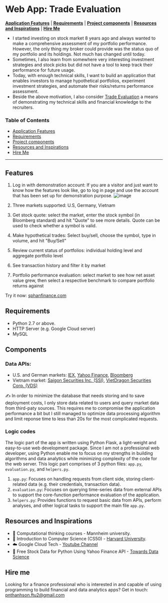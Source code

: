 # Web App: Trade Evaluation
[**Application Features**](#features)
| [**Requirements**](#requirements)
| [**Project components**](#components)
| [**Resources and Inspirations**](#resources-and-inspirations)
| [**Hire Me**](#hire-me)

- I started investing on stock market 8 years ago and always wanted to make a comprehensive assessment of my portfolio performance. However, the only thing my broker could provide was the status quo of my portfolio and its holdings. Not much has changed until today.
- Sometimes, I also learn from somewhere very interesting investment strategies and stock picks but did not have a tool to keep track their performance for future usage.
- Today, with enough technical skills, I want to build an application that enables investors to manage hypothetical portfolios, experiment investment strategies, and automate their risks/returns performance assessment.
- Beside the above motivation, I also consider [Trade Evaluation](https://sphanfinance.com/1) a means of demonstrating my technical skills and financial knowledge to the recruiters.


### Table of Contents
* [Application Features](#features)
* [Requirements](#requirements)
* [Project components](#components)
* [Resources and Inspirations](#resources-and-inspirations)
* [Hire Me](#hire-me)

---
## Features

1. Log in with demonstration account: If you are a visitor and just want to know how the features look like, go to log in page and use the account that has been set up for demonstration purpose. 
![image](https://scontent-frx5-2.xx.fbcdn.net/v/t39.30808-6/275610810_5041581762552081_1079274052069687686_n.jpg?_nc_cat=1&ccb=1-5&_nc_sid=2c4854&_nc_ohc=Tz-zqT_EGRQAX_b8558&_nc_ht=scontent-frx5-2.xx&oh=00_AT8BJ1TunBWLjXinEkpsAsvyurx-7fg6xE8tvbIK_o6PCw&oe=6233D7F7)

2. Three markets supported: U.S, Germany, Vietnam
3. Get stock quote: select the market, enter the stock symbol (in Bloomberg standard) and hit "Quote" to see more details. Quote can be used to check whether a symbol is valid.
4. Make hypothetical trades: Select buy/sell, choose the symbol, type in volume, and hit "Buy/Sell"
5. Review current status of portfolios: individual holding level and aggregate portfolio level
6. See transaction history and filter it by market
7. Portfolio performance evaluation: select market to see how net asset value grew, then select a respective benchmark to compare portfolio returns against

Try it now: [sphanfinance.com](https://sphanfinance.com/)

## Requirements
- Python 2.7 or above.
- HTTP Server (e.g. Google Cloud server)
- MySQL

## Components
### Data APIs:

- U.S. and German markets: [IEX](https://iextrading.com/developer), [Yahoo Finance](https://www.yahoofinanceapi.com/), [Bloomberg](https://www.bloomberg.com/)
- Vietnam market: [Saigon Securities Inc. (SSI)](https://www.ssi.com.vn/en), [VietDragon Securities Corp. (VDS)](https://www.vdsc.com.vn/en/home.rv) 

✍️ In order to minimize the database that needs storing and to save deployment costs, I only store data related to users and query market data from third-paty sources. This requires me to compromise the application performance a bit but I still managed to optimize data processing algorithm and limit reponse time to less than 20s for the most complicated requests.

### Logic codes
The logic part of the app is written using Python Flask, a light-weight and easy-to-use web development package. Since I am not a professional web developer, using Python enable me to focus on my strengths in building algorithms and data analytics while minimizing complexity of the code for the web server. This logic part comprises of 3 python files: `app.py`, `evaluation.py`, and `helpers.py`.
1. `app.py`: Focuses on handling requests from client side, storing client-related data (e.g. their credentials, transaction data).
2. `evaluation.py`: Focuses on querying time-series data from external APIs to support the core-function performance evaluation of the application.
3. `helpers.py`: Provides functions to request basic data from APIs, perform analyses, and other logical tasks to support the main file `app.py`. 

## Resources and Inspirations
- :blue_book: Computational thinking courses - Mannheim university.
- :book: Introduction to Computer Science (CS50) - [Harvard University](https://cs50.harvard.edu/x/2022/).
- :cloud: Google Cloud Tech - [Youtube Channel](https://www.youtube.com/user/googlecloudplatform)
- :gift: Free Stock Data for Python Using Yahoo Finance API - [Towards Data Science](https://towardsdatascience.com/free-stock-data-for-python-using-yahoo-finance-api-9dafd96cad2e)

## Hire me
Looking for a finance professional who is interested in and capable of using programming to build financial and data analytics apps? Get in touch: [pnthanhson.ftu2@gmail.com](mailto:pnthanhson.ftu2@gmail.com)
